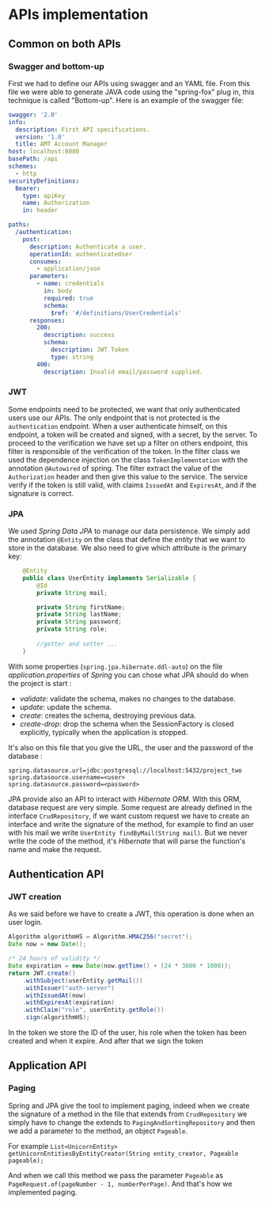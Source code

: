 # APIs implementation

## Common on both APIs

### Swagger and bottom-up

First we had to define our APIs using swagger and an YAML file. From this file we were able to generate JAVA code using the "spring-fox" plug in, this technique is called "Bottom-up". Here is an example of the swagger file:

```yaml
swagger: '2.0'
info:
  description: First API specifications.
  version: '1.0'
  title: AMT Account Manager
host: localhost:8080
basePath: /api
schemes:
  - http
securityDefinitions:
  Bearer:
    type: apiKey
    name: Authorization
    in: header

paths:
  /authentication:
    post:
      description: Authenticate a user.
      operationId: authenticateUser
      consumes:
        - application/json
      parameters:
        - name: credentials
          in: body
          required: true
          schema:
            $ref: '#/definitions/UserCredentials'
      responses:
        200:
          description: success
          schema:
            description: JWT Token
            type: string
        400:
          description: Invalid email/password supplied.

```

### JWT

Some endpoints need to be protected, we want that only authenticated users use our APIs. The only endpoint that is not protected is the `authentication` endpoint. When a user authenticate himself, on this endpoint, a token will be created and signed, with a secret, by the server. To proceed to the verification we have set up a filter on others endpoint, this filter is responsible of the verification of the token. In the filter class we used the dependence injection on the class `TokenImplementation` with the annotation `@Autowired` of spring. The filter extract the value of the `Authorization` header and then give this value to the service. The service verify if the token is still valid, with claims `IssuedAt` and `ExpiresAt`, and if the signature is correct.

### JPA

We used _Spring Data JPA_ to manage our data persistence. We simply add the annotation `@Entity` on the class that define the _entity_ that we want to store in the database. We also need to give which attribute is the primary key:

```java
    @Entity
	public class UserEntity implements Serializable {
        @Id
        private String mail;

        private String firstName;
        private String lastName;
        private String password;
        private String role;
        
        //getter and setter ...
    }
```

With some properties (`spring.jpa.hibernate.ddl-auto`) on the file _application.properties_ of _Spring_ you can chose what JPA should do when the project is start : 

- *validate*: validate the schema, makes no changes to the database.
- *update*: update the schema.
- *create*: creates the schema, destroying previous data.
- *create-drop*: drop the schema when the SessionFactory is closed explicitly, typically when the application is stopped.

It's also on this file that you give the URL, the user and the password of the database :

```properties
spring.datasource.url=jdbc:postgresql://localhost:5432/project_two
spring.datasource.username=<user>
spring.datasource.password=<password>
```

JPA provide also an API to interact with _Hibernate ORM_. WIth this ORM, database request are very simple. Some request are already defined in the interface `CrudRepository`, if we want custom request we have to create an interface and write the signature of the method, for example to find an user with his mail we write `UserEntity findByMail(String mail)`. But we never write the code of the method, it's _Hibernate_ that will parse the function's name and make the request.

## Authentication API

### JWT creation

As we said before we have to create a JWT, this operation is done when an user login.

```java
Algorithm algorithmHS = Algorithm.HMAC256("secret");
Date now = new Date();

/* 24 hours of validity */
Date expiration = new Date(now.getTime() + (24 * 3600 * 1000));
return JWT.create()
    .withSubject(userEntity.getMail())
    .withIssuer("auth-server")
    .withIssuedAt(now)
    .withExpiresAt(expiration)
    .withClaim("role", userEntity.getRole())
    .sign(algorithmHS);
```

In the token we store the ID of the user, his role when the token has been created and when it expire. And after that we sign the token

## Application API

### Paging

Spring and JPA give the tool to implement paging, indeed when we create the signature of a method in the file that extends from `CrudRepository` we simply have to change the extends to `PagingAndSortingRepository` and then we add a parameter to the method, an object `Pageable`.

For example `List<UnicornEntity> getUnicornEntitiesByEntityCreator(String entity_creator, Pageable pageable);`

And when we call this method we pass the parameter `Pageable` as `PageRequest.of(pageNumber - 1, numberPerPage)`. And that's how we implemented paging.

